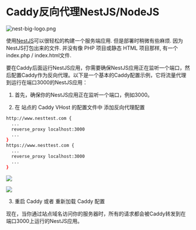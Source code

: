 # Caddy反向代理NestJS/NodeJS

![nest-big-logo.png](https://oss.macphpstudy.com/image/nest-big-logo.png)

使用[NestJS](https://nestjs.com/)可以很轻松的构建一个服务端应用. 但是部署时稍微有些麻烦. 因为NestJS打包出来的文件. 并没有像 PHP 项目或静态 HTML 项目那样, 有一个 index.php / index.html文件.

要在Caddy后面运行NestJS应用，你需要确保NestJS应用正在监听一个端口，然后配置Caddy作为反向代理。以下是一个基本的Caddy配置示例，它将流量代理到运行在端口3000的NestJS应用：

1. 首先，确保你的NestJS应用正在监听一个端口，例如3000。

2. 在 站点的 Caddy VHost 的配置文件中 添加反向代理配置

```sh
http://www.nesttest.com {
  ...
  reverse_proxy localhost:3000
  ...
}
https://www.nesttest.com {
  ...
  reverse_proxy localhost:3000
  ...
}
```

<img src="https://oss.macphpstudy.com/image/ad4ed5e4d920.gif" data-x-image-preview="">
<p/>
<img src="https://oss.macphpstudy.com/image/7d471c604f09.gif" data-x-image-preview="">

3. 重启 Caddy 或者 重新加载 Caddy 配置

现在，当你通过站点域名访问你的服务器时，所有的请求都会被Caddy转发到在端口3000上运行的NestJS应用。

